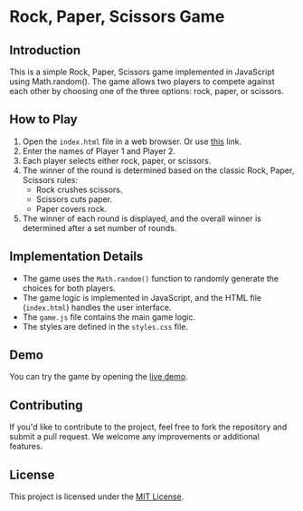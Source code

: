 # Rock, Paper, Scissors Game

## Introduction

This is a simple Rock, Paper, Scissors game implemented in JavaScript using Math.random(). The game allows two players to compete against each other by choosing one of the three options: rock, paper, or scissors.

## How to Play

1. Open the `index.html` file in a web browser. Or use [this](https://nec0ti.github.io/Rock-Paper-Scissors/)
 link.
2. Enter the names of Player 1 and Player 2.
3. Each player selects either rock, paper, or scissors.
4. The winner of the round is determined based on the classic Rock, Paper, Scissors rules:
   - Rock crushes scissors.
   - Scissors cuts paper.
   - Paper covers rock.
5. The winner of each round is displayed, and the overall winner is determined after a set number of rounds.

## Implementation Details

- The game uses the `Math.random()` function to randomly generate the choices for both players.
- The game logic is implemented in JavaScript, and the HTML file (`index.html`) handles the user interface.
- The `game.js` file contains the main game logic.
- The styles are defined in the `styles.css` file.

## Demo

You can try the game by opening the [live demo](link-to-live-demo).

## Contributing

If you'd like to contribute to the project, feel free to fork the repository and submit a pull request. We welcome any improvements or additional features.

## License

This project is licensed under the [MIT License](LICENSE).
